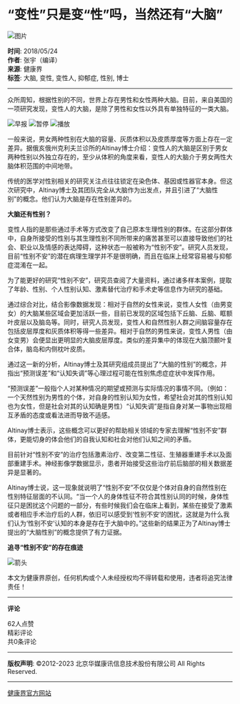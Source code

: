 # “变性”只是变“性”吗，当然还有“大脑”

![图片](http://www.cn-healthcare.com/upload/20180524/1527155851379.jpg)

**时间**: 2018/05/24  
**作者**: 张宇（编译）  
**来源**: 健康界  
**标签**: 大脑, 变性, 变性人, 抑郁症, 性别, 博士

---

众所周知，根据性别的不同，世界上存在男性和女性两种大脑。目前，来自美国的一项研究发现，变性人的大脑，是除了男性和女性以外具有单独特征的一类大脑。

![早报](//www.cn-healthcare.com//skin/jkj/images/touxiang.png) ![暂停](//www.cn-healthcare.com//skin/jkj/images/zxm/playing.png) ![播放](//www.cn-healthcare.com//skin/jkj/images/zxm/pause.png)

一般来说，男女两种性别在大脑的容量、灰质体积以及皮质厚度等方面上存在一定差异。据俄亥俄州克利夫兰诊所的Altinay博士介绍：变性人的大脑是区别于男女两种性别以外独立存在的，至少从体积的角度来看，变性人的大脑介于男女两性大脑体积范围的中间地带。

传统的医学对性别相关的研究关注点往往锁定在染色体、基因或性器官本身。但这次研究中，Altinay博士及其团队完全从大脑作为出发点，并且引进了“大脑性别”的概念。他们认为大脑是存在性别差异的。

**大脑还有性别？**

变性人指的是那些通过手术等方式改变了自己原本生理性别的群体。在这部分群体中，自身所接受的性别与其生理性别不同所带来的痛苦甚至可以直接导致他们的社会、职业以及情感的表达障碍，这种状态一般被称为“性别不安”。研究人员发现，目前“性别不安”的潜在病理生理学并不是很明确，而且在临床上经常容易被与抑郁症混淆在一起。

为了能更好的研究“性别不安”，研究员查阅了大量资料，通过诸多样本案例，提取了年龄、性别、个人性别认知、激素替代治疗和手术史等信息作为研究的基础。

通过综合对比，结合影像数据发现：相对于自然的女性来说，变性人女性（由男变女）的大脑某些区域会更加活跃一些，目前已发现的区域包括下丘脑、丘脑、眶额叶皮层以及脑岛等。同时，研究人员发现，变性人和自然性别人群之间脑容量存在包括皮层厚度和灰质体积等得一些差异。相对于自然的男性来说，变性人男性（由女变男）会便显出更明显的大脑皮层厚度。类似的差异集中的体现在大脑顶颞叶复合体，脑岛和内侧枕叶皮质。

通过这一新的分析，Altinay博士及其研究组成员提出了“大脑的性别”的概念，并指出“预测误差”和“认知失调”等心理过程可能在性别焦虑症症状中发挥作用。

“预测误差”一般指个人对某种情况的期望或预测与实际情况的事情不同。（例如：一个天然性别为男性的个体，对自身的性别认知为女性，希望社会对其的性别认知也为女性，但是社会对其的认知确是男性）“认知失调”是指自身对某一事物出现相互矛盾的态度或看法进而导致不适感。

Altinay博士表示，这些概念可以更好的帮助相关领域的专家去理解“性别不安”群体，更能切身的体会他们的自我认知和社会对他们认知之间的矛盾。

目前针对“性别不安”的治疗包括激素治疗、改变第二性征、生殖器重建手术以及面部重建手术。神经影像学数据显示，患者开始接受这些治疗前后脑部的相关数据差异是显著的。

Altinay博士说，这一现象就说明了“性别不安”不仅仅是个体对自身的自然性别在性别特征层面的不认同。“当一个人的身体性征不符合其性别认同的时候，身体性征只是困扰这个问题的一部分，有些时候我们会在临床上看到，某些在接受了激素或者相应手术治疗后的人群，依旧可以感受到‘性别不安’的困扰，这就是为什么我们认为‘性别不安’认知的本身是存在于大脑中的。”这些新的结果正为了Altinay博士提出的“大脑性别”的概念提供了有力证据。

**追寻“性别不安”的存在痕迹**

![箭头](http://files.cn-healthcare.com/upload/image/2019-07-01/1561965764834.png)

本文为健康界原创，任何机构或个人未经授权均不得转载和使用，违者将追究法律责任！ 

---
**评论**

62人点赞  
精彩评论  
共0条评论  

---

**版权声明**: ©2012-2023 北京华媒康讯信息技术股份有限公司 All Rights Reserved.  

---

[健康界官方网站](https://www.cn-healthcare.com/)
<!-- tcd_original_link https://www.cn-healthcare.com/article/20180524/content-503676.html -->
